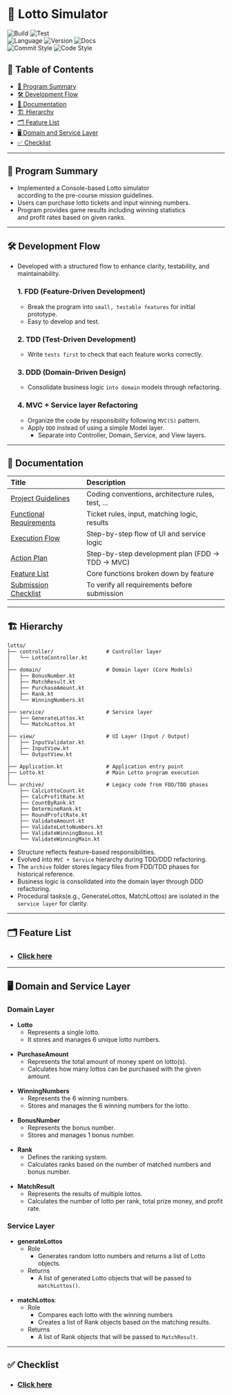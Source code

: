 # 🔮 Lotto Simulator
![Build](https://img.shields.io/badge/build-in--progress-green)
![Test](https://img.shields.io/badge/test-in--progress-green) <br>
![Language](https://img.shields.io/badge/language-Kotlin-blue)
![Version](https://img.shields.io/badge/version-1.0.0-blue)
![Docs](https://img.shields.io/badge/docs-up--to--date-blue)<br>
![Commit Style](https://img.shields.io/badge/commit_style-Angular-orange)
![Code Style](https://img.shields.io/badge/code_style-Kotlin_Convention-7F52FF)

## 📝 Table of Contents
- [📌 Program Summary](#-program-summary)
- [🛠️ Development Flow](#-development-flow)
- [📂 Documentation](#-documentation)
- [🏗️ Hierarchy](#-hierarchy)
- [🗂️ Feature List](#-feature-list)
- [🖥 Domain and Service Layer](#-domain-and-service-layer)
- [✅ Checklist](#-checklist)

---

## 📌 Program Summary
- Implemented a Console-based Lotto simulator<br>
    according to the pre-course mission guidelines.
- Users can purchase lotto tickets and input winning numbers.
- Program provides game results including winning statistics<br>
    and profit rates based on given ranks. 

---

## 🛠️ Development Flow
- Developed with a structured flow to enhance clarity, testability, and maintainability.

    ### 1. **FDD (Feature-Driven Development)**
    - Break the program into `small, testable features` for initial prototype.<br>
    - Easy to develop and test.

    ### 2. **TDD (Test-Driven Development)**
    - Write `tests first` to check that each feature works correctly.

    ### 3. **DDD (Domain-Driven Design)**
    - Consolidate business logic `into domain` models through refactoring.

    ### 4. **MVC + Service layer Refactoring**
    - Organize the code by responsibility following `MVC(S)` pattern. 
    - Apply `DDD` instead of using a simple Model layer.
      - Separate into Controller, Domain, Service, and View layers.

---

## 📂 Documentation
| Title                                                        | Description                                        |
|:-------------------------------------------------------------|:---------------------------------------------------|
| [Project Guidelines](./docs/project-guidelines.md)           | Coding conventions, architecture rules, test, ...  |
| [Functional Requirements](./docs/functional-requirements.md) | Ticket rules, input, matching logic, results       |
| [Execution Flow](./docs/execution-flow.md)                   | Step-by-step flow of UI and service logic          |
| [Action Plan](./docs/action-plan.md)                         | Step-by-step development plan (FDD → TDD → MVC)    |
| [Feature List](./docs/feature-list.md)                       | Core functions broken down by feature              |
| [Submission Checklist](./docs/submission-checklist.md)       | To verify all requirements before submission       |

---
## 🏗️ Hierarchy
```
lotto/
├── controller/                 # Controller layer
│   └── LottoController.kt
│
├── domain/                     # Domain layer (Core Models)
│   ├── BonusNumber.kt
│   ├── MatchResult.kt
│   ├── PurchaseAmount.kt
│   ├── Rank.kt
│   └── WinningNumbers.kt
│
├── service/                    # Service layer
│   ├── GenerateLottos.kt
│   └── MatchLottos.kt
│
├── view/                       # UI Layer (Input / Output)
│   ├── InputValidator.kt
│   ├── InputView.kt
│   └── OutputView.kt
│
├── Application.kt              # Application entry point
├── Lotto.kt                    # Main Lotto program execution
│
└── archive/                    # Legacy code from FDD/TDD phases
    ├── CalcLottoCount.kt
    ├── CalcProfitRate.kt
    ├── CountByRank.kt
    ├── DetermineRank.kt
    ├── RoundProfitRate.kt
    ├── ValidateAmount.kt
    ├── ValidateLottoNumbers.kt
    ├── ValidateWinningBonus.kt
    └── ValidateWinningMain.kt
```
- Structure reflects feature-based responsibilities.
- Evolved into `MVC + Service` hierarchy during TDD/DDD refactoring. 
- The `archive` folder stores legacy files from FDD/TDD phases for historical reference.
- Business logic is consolidated into the domain layer through DDD refactoring.
- Procedural tasks(e.g., GenerateLottos, MatchLottos) are isolated in the `service layer` for clarity.

---

## 🗂️ Feature List
- ### [Click here](./docs/feature-list.md)

---

## 🖥 Domain and Service Layer
### Domain Layer
  - **Lotto**
    - Represents a single lotto.
    - It stores and manages 6 unique lotto numbers.
  <br><br>
  - **PurchaseAmount**
    - Represents the total amount of money spent on lotto(s).
    - Calculates how many lottos can be purchased with the given amount.
  <br><br>
  - **WinningNumbers**
    - Represents the 6 winning numbers.
    - Stores and manages the 6 winning numbers for the lotto.
  <br><br>
  - **BonusNumber**
    - Represents the bonus number.
    - Stores and manages 1 bonus number.
  <br><br>
  - **Rank**
    - Defines the ranking system.
    - Calculates ranks based on the number of matched numbers and bonus number.
  <br><br>
  - **MatchResult**
    - Represents the results of multiple lottos.
    - Calculates the number of lotto per rank, total prize money, and profit rate.

### Service Layer
  - **generateLottos**
    - Role
      - Generates random lotto numbers and returns a list of Lotto objects.
    - Returns
      - A list of generated Lotto objects that will be passed to `matchLottos()`.
<br><br>
  - **matchLottos**:
    - Role
      - Compares each lotto with the winning numbers
      - Creates a list of Rank objects based on the matching results.
    - Returns
      - A list of Rank objects that will be passed to `MatchResult`.

---

## ✅ Checklist
- ### [Click here](./docs/submission-checklist.md)